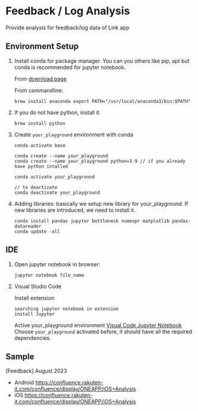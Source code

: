 # Feedback / Log Analysis
Provide analysis for feedback/log data of Link app

## Environment Setup
1. Install conda for package manager. You can you others like pip, apt but conda is recommended for jupyter notebook.

   From [download page](https://www.anaconda.com/download)
   
   From commandline:
   ```
   brew install anaconda export PATH="/usr/local/anaconda3/bin:$PATH"
   ```
2. If you do not have python, install it.
   ```
   brew install python
   ```
3. Create `your_playground` environment with conda
   ```
   conda activate base
   
   conda create --name your_playground
   conda create --name your_playground python=3.9 // if you already have python intalled
  
   conda activate your_playground

   // to deactivate
   conda deactivate your_playground
   ```
4. Adding libraries: basically we setup new library for your_playground. If new libraries are introduced, we need to install it.
   ```
   conda install pandas jupyter bottleneck numexpr matplotlib pandas-datareader
   conda update -all
   ```

## IDE
1. Open jupyter notebook in browser:
   ```
   jupyter notebook file_name
   ```
2. Visual Studio Code
   
   Install extension
   ```
   searching jupyter notebook in extension
   install Jupyter
   ```

   Active your_playground environment [Visual Code Jupyter Notebook](https://code.visualstudio.com/docs/datascience/jupyter-notebooks)
   Choose `your_playground` activated before, it should have all the required dependencies.
   

## Sample
[Feedback] August 2023 
* Android https://confluence.rakuten-it.com/confluence/display/ONEAPP/iOS+Analysis
* iOS https://confluence.rakuten-it.com/confluence/display/ONEAPP/iOS+Analysis
